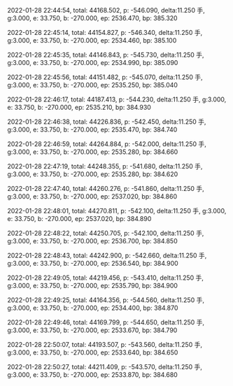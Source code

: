 2022-01-28 22:44:54, total: 44168.502, p: -546.090, delta:11.250 手, g:3.000, e: 33.750, b: -270.000, ep: 2536.470, bp: 385.320

2022-01-28 22:45:14, total: 44154.827, p: -546.340, delta:11.250 手, g:3.000, e: 33.750, b: -270.000, ep: 2534.460, bp: 385.100

2022-01-28 22:45:35, total: 44146.843, p: -545.730, delta:11.250 手, g:3.000, e: 33.750, b: -270.000, ep: 2534.990, bp: 385.090

2022-01-28 22:45:56, total: 44151.482, p: -545.070, delta:11.250 手, g:3.000, e: 33.750, b: -270.000, ep: 2535.250, bp: 385.040

2022-01-28 22:46:17, total: 44187.413, p: -544.230, delta:11.250 手, g:3.000, e: 33.750, b: -270.000, ep: 2535.210, bp: 384.930

2022-01-28 22:46:38, total: 44226.836, p: -542.450, delta:11.250 手, g:3.000, e: 33.750, b: -270.000, ep: 2535.470, bp: 384.740

2022-01-28 22:46:59, total: 44264.884, p: -542.000, delta:11.250 手, g:3.000, e: 33.750, b: -270.000, ep: 2535.280, bp: 384.660

2022-01-28 22:47:19, total: 44248.355, p: -541.680, delta:11.250 手, g:3.000, e: 33.750, b: -270.000, ep: 2535.280, bp: 384.620

2022-01-28 22:47:40, total: 44260.276, p: -541.860, delta:11.250 手, g:3.000, e: 33.750, b: -270.000, ep: 2537.020, bp: 384.860

2022-01-28 22:48:01, total: 44270.811, p: -542.100, delta:11.250 手, g:3.000, e: 33.750, b: -270.000, ep: 2537.020, bp: 384.890

2022-01-28 22:48:22, total: 44250.705, p: -542.100, delta:11.250 手, g:3.000, e: 33.750, b: -270.000, ep: 2536.700, bp: 384.850

2022-01-28 22:48:43, total: 44242.900, p: -542.660, delta:11.250 手, g:3.000, e: 33.750, b: -270.000, ep: 2536.540, bp: 384.900

2022-01-28 22:49:05, total: 44219.456, p: -543.410, delta:11.250 手, g:3.000, e: 33.750, b: -270.000, ep: 2535.790, bp: 384.900

2022-01-28 22:49:25, total: 44164.356, p: -544.560, delta:11.250 手, g:3.000, e: 33.750, b: -270.000, ep: 2534.400, bp: 384.870

2022-01-28 22:49:46, total: 44169.799, p: -544.650, delta:11.250 手, g:3.000, e: 33.750, b: -270.000, ep: 2533.670, bp: 384.790

2022-01-28 22:50:07, total: 44193.507, p: -543.560, delta:11.250 手, g:3.000, e: 33.750, b: -270.000, ep: 2533.640, bp: 384.650

2022-01-28 22:50:27, total: 44211.409, p: -543.570, delta:11.250 手, g:3.000, e: 33.750, b: -270.000, ep: 2533.870, bp: 384.680